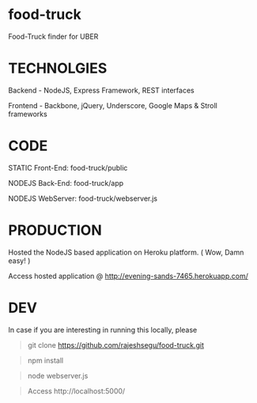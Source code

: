 food-truck
==========

Food-Truck finder for UBER

TECHNOLGIES
======

Backend  - NodeJS, Express Framework, REST interfaces

Frontend - Backbone, jQuery, Underscore, Google Maps & Stroll frameworks

CODE 
======

STATIC Front-End: food-truck/public

NODEJS Back-End:  food-truck/app

NODEJS WebServer: food-truck/webserver.js

PRODUCTION
======

Hosted the NodeJS based application on Heroku platform. ( Wow, Damn easy! )

Access hosted application @ http://evening-sands-7465.herokuapp.com/

DEV 
======

In case if you are interesting in running this locally, please 

> git clone https://github.com/rajeshsegu/food-truck.git

> npm install

> node webserver.js 

> Access http://localhost:5000/

